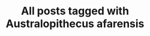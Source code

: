 ---
layout: tag
title: "All posts tagged with Australopithecus afarensis"
permalink: /weblog/tags/australopithecus-afarensis/
taxonomy: Australopithecus afarensis
---